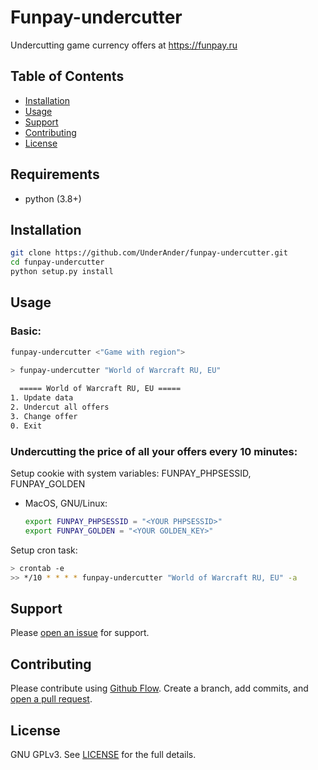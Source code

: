 # Funpay-undercutter

Undercutting game currency offers at https://funpay.ru

## Table of Contents

- [Installation](#installation)
- [Usage](#usage)
- [Support](#support)
- [Contributing](#contributing)
- [License](#license)

## Requirements

* python (3.8+)

## Installation

```sh
git clone https://github.com/UnderAnder/funpay-undercutter.git
cd funpay-undercutter
python setup.py install
```

## Usage

### Basic:
```sh
funpay-undercutter <"Game with region">
```
```sh
> funpay-undercutter "World of Warcraft RU, EU"
  
  ===== World of Warcraft RU, EU =====
1. Update data
2. Undercut all offers
3. Change offer
0. Exit
```

### Undercutting the price of all your offers every 10 minutes:

Setup cookie with system variables: FUNPAY_PHPSESSID, FUNPAY_GOLDEN

 * MacOS, GNU/Linux:
    ```sh
    export FUNPAY_PHPSESSID = "<YOUR PHPSESSID>"
    export FUNPAY_GOLDEN = "<YOUR GOLDEN_KEY>"
    ```

Setup cron task:
```sh
> crontab -e
>> */10 * * * * funpay-undercutter "World of Warcraft RU, EU" -a
```

## Support

Please [open an issue](https://github.com/UnderAnder/funpay-undercutter/issues/new) for support.

## Contributing

Please contribute using [Github Flow](https://guides.github.com/introduction/flow/). 
Create a branch, add commits, and [open a pull request](https://github.com/UnderAnder/funpay-undercutter/compare/).

## License

GNU GPLv3. See [LICENSE](https://github.com/UnderAnder/funpay-undercutter/blob/master/LICENSE) for the full details. 
